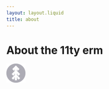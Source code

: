 ```yaml
---
layout: layout.liquid
title: about
---
```


# About the 11ty **erm**
<img class="about" alt="pine" src="/images/pine.png" width="50" />